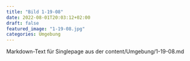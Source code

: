 ```yaml
---
title: "Bild 1-19-08"
date: 2022-08-01T20:03:12+02:00
draft: false
featured_image: "1-19-08.jpg"
categories: Umgebung
---
```



Markdown-Text für Singlepage aus der content/Umgebung/1-19-08.md